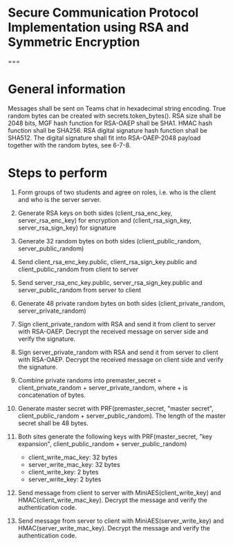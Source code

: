 # Secure Communication Protocol Implementation using RSA and Symmetric Encryption
===
# General information

Messages shall be sent on Teams chat in hexadecimal string encoding.
True random bytes can be created with secrets.token_bytes().
RSA size shall be 2048 bits, MGF hash function for RSA-OAEP shall be SHA1. HMAC hash function shall be SHA256.
RSA digital signature hash function shall be SHA512. The digital signature shall fit into RSA-OAEP-2048 payload together with the random bytes, see 6-7-8.

# Steps to perform

1. Form groups of two students and agree on roles, i.e. who is the client and who is the server server.
2. Generate RSA keys on both sides (client_rsa_enc_key, server_rsa_enc_key) for encryption and (client_rsa_sign_key, server_rsa_sign_key) for signature
3. Generate 32 random bytes on both sides (client_public_random, server_public_random)
4. Send client_rsa_enc_key.public, client_rsa_sign_key.public and client_public_random from client to server
5. Send server_rsa_enc_key.public, server_rsa_sign_key.public and server_public_random from server to client
6. Generate 48 private random bytes on both sides (client_private_random, server_private_random)
   
7. Sign client_private_random with RSA and send it from client to server with RSA-OAEP. Decrypt the received message on server side and verify the signature.
   
8. Sign server_private_random with RSA and send it from server to client with RSA-OAEP. Decrypt the received message on client side and verify the signature.
   
9.  Combine private randoms into premaster_secret = client_private_random + server_private_random, where +  is concatenation of bytes.
    
10. Generate master secret with PRF(premaster_secret, "master secret", client_public_random + server_public_random). The length of the master secret shall be 48 bytes.
    
11. Both sites generate the following keys with PRF(master_secret, "key expansion", client_public_random + server_public_random)
    - client_write_mac_key: 32 bytes
    - server_write_mac_key: 32 bytes
    - client_write_key: 2 bytes
    - server_write_key: 2 bytes
  
12. Send message from client to server with MiniAES(client_write_key) and HMAC(client_write_mac_key). Decrypt the message and verify the authentication code.

13. Send message from server to client with MiniAES(server_write_key) and HMAC(server_write_mac_key). Decrypt the message and verify the authentication code.